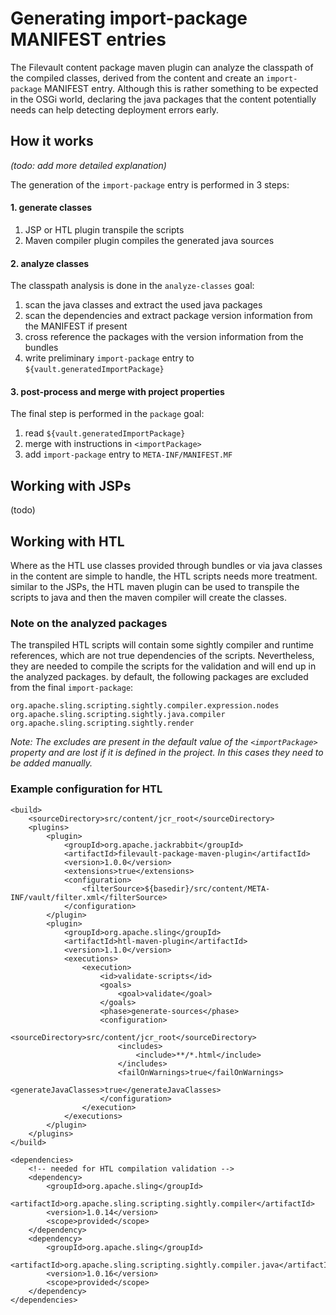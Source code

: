 <!--
   Licensed to the Apache Software Foundation (ASF) under one or more
   contributor license agreements.  See the NOTICE file distributed with
   this work for additional information regarding copyright ownership.
   The ASF licenses this file to You under the Apache License, Version 2.0
   (the "License"); you may not use this file except in compliance with
   the License.  You may obtain a copy of the License at

       http://www.apache.org/licenses/LICENSE-2.0

   Unless required by applicable law or agreed to in writing, software
   distributed under the License is distributed on an "AS IS" BASIS,
   WITHOUT WARRANTIES OR CONDITIONS OF ANY KIND, either express or implied.
   See the License for the specific language governing permissions and
   limitations under the License.
-->

Generating import-package MANIFEST entries
==========================================

The Filevault content package maven plugin can analyze the classpath of the compiled classes, derived from the content and create an `import-package` MANIFEST entry. Although this is rather something to be expected in the OSGi world, declaring the java packages that the content potentially needs can help detecting deployment errors early.

How it works
------------
_(todo: add more detailed explanation)_

The generation of the `import-package` entry is performed in 3 steps:

#### 1. generate classes
1. JSP or HTL plugin transpile the scripts
2. Maven compiler plugin compiles the generated java sources


#### 2. analyze classes
The classpath analysis is done in the `analyze-classes` goal:

1. scan the java classes and extract the used java packages
2. scan the dependencies and extract package version information from the MANIFEST if present
3. cross reference the packages with the version information from the bundles
4. write preliminary `import-package` entry to `${vault.generatedImportPackage}` 


#### 3. post-process and merge with project properties
The final step is performed in the `package` goal:

1. read `${vault.generatedImportPackage}`
2. merge with instructions in `<importPackage>`
3. add `import-package` entry to `META-INF/MANIFEST.MF`


Working with JSPs
-----------------
(todo)

Working with HTL
----------------

Where as the HTL use classes provided through bundles or via java classes in the content are simple to handle, the HTL scripts needs more treatment. similar to the JSPs, the HTL maven plugin can be used to transpile the scripts to java and then the maven compiler will create the classes.

### Note on the analyzed packages
The transpiled HTL scripts will contain some sightly compiler and runtime references, which are not true dependencies of the scripts. Nevertheless, they are needed to compile the scripts for the validation and will end up in the analyzed packages. by default, the following packages are excluded from the final `import-package`:

```
org.apache.sling.scripting.sightly.compiler.expression.nodes
org.apache.sling.scripting.sightly.java.compiler
org.apache.sling.scripting.sightly.render
```

_Note: The excludes are present in the default value of the `<importPackage>` property and are lost if it is defined in the project. In this cases they need to be added manually._

### Example configuration for HTL

```
<build>
    <sourceDirectory>src/content/jcr_root</sourceDirectory>
    <plugins>
        <plugin>
            <groupId>org.apache.jackrabbit</groupId>
            <artifactId>filevault-package-maven-plugin</artifactId>
            <version>1.0.0</version>
            <extensions>true</extensions>
            <configuration>
                <filterSource>${basedir}/src/content/META-INF/vault/filter.xml</filterSource>
            </configuration>
        </plugin>
        <plugin>
            <groupId>org.apache.sling</groupId>
            <artifactId>htl-maven-plugin</artifactId>
            <version>1.1.0</version>
            <executions>
                <execution>
                    <id>validate-scripts</id>
                    <goals>
                        <goal>validate</goal>
                    </goals>
                    <phase>generate-sources</phase>
                    <configuration>
                        <sourceDirectory>src/content/jcr_root</sourceDirectory>
                        <includes>
                            <include>**/*.html</include>
                        </includes>
                        <failOnWarnings>true</failOnWarnings>
                        <generateJavaClasses>true</generateJavaClasses>
                    </configuration>
                </execution>
            </executions>
        </plugin>
    </plugins>
</build>

<dependencies>
    <!-- needed for HTL compilation validation -->
    <dependency>
        <groupId>org.apache.sling</groupId>
        <artifactId>org.apache.sling.scripting.sightly.compiler</artifactId>
        <version>1.0.14</version>
        <scope>provided</scope>
    </dependency>
    <dependency>
        <groupId>org.apache.sling</groupId>
        <artifactId>org.apache.sling.scripting.sightly.compiler.java</artifactId>
        <version>1.0.16</version>
        <scope>provided</scope>
    </dependency>
</dependencies>
```

